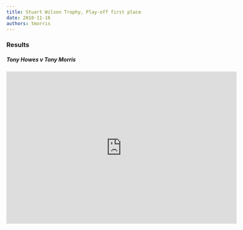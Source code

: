 ```yaml
---
title: Stuart Wilson Trophy, Play-off first place
date: 2018-11-16
authors: tmorris
---
```

### Results

##### Tony Howes v Tony Morris

<iframe src="https://lichess.org/embed/ROZU3Jhd?theme=auto&amp;bg=auto" width=600 height=397 frameborder=0></iframe>
